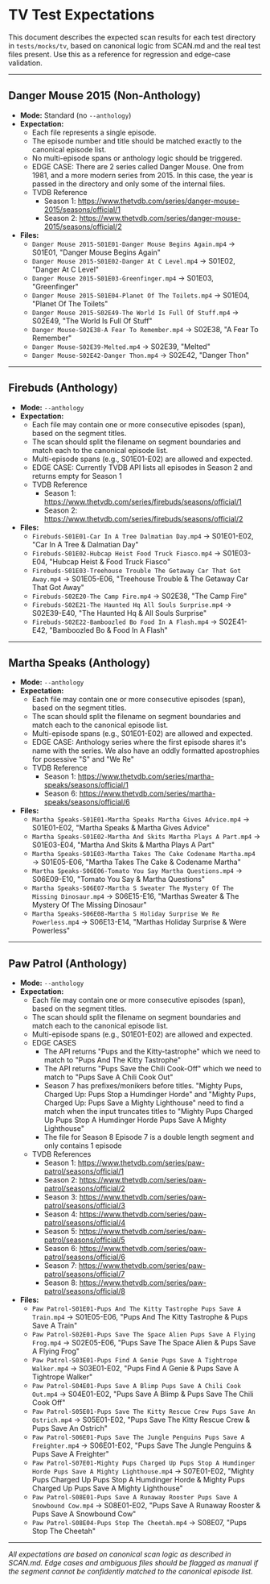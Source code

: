 # TV Test Expectations

This document describes the expected scan results for each test directory in `tests/mocks/tv`, based on canonical logic from SCAN.md and the real test files present. Use this as a reference for regression and edge-case validation.

---

## Danger Mouse 2015 (Non-Anthology)
- **Mode:** Standard (no `--anthology`)
- **Expectation:**
  - Each file represents a single episode.
  - The episode number and title should be matched exactly to the canonical episode list.
  - No multi-episode spans or anthology logic should be triggered.
  - EDGE CASE: There are 2 series called Danger Mouse. One from 1981, and a more modern series from 2015. In this case, the year is passed in the directory and only some of the internal files.
  - TVDB Reference
    - Season 1: https://www.thetvdb.com/series/danger-mouse-2015/seasons/official/1
    - Season 2: https://www.thetvdb.com/series/danger-mouse-2015/seasons/official/2
- **Files:**
  - `Danger Mouse 2015-S01E01-Danger Mouse Begins Again.mp4` → S01E01, "Danger Mouse Begins Again"
  - `Danger Mouse 2015-S01E02-Danger At C Level.mp4` → S01E02, "Danger At C Level"
  - `Danger Mouse 2015-S01E03-Greenfinger.mp4` → S01E03, "Greenfinger"
  - `Danger Mouse 2015-S01E04-Planet Of The Toilets.mp4` → S01E04, "Planet Of The Toilets"
  - `Danger Mouse 2015-S02E49-The World Is Full Of Stuff.mp4` → S02E49, "The World Is Full Of Stuff"
  - `Danger Mouse-S02E38-A Fear To Remember.mp4` → S02E38, "A Fear To Remember"
  - `Danger Mouse-S02E39-Melted.mp4` → S02E39, "Melted"
  - `Danger Mouse-S02E42-Danger Thon.mp4` → S02E42, "Danger Thon"

---

## Firebuds (Anthology)
- **Mode:** `--anthology`
- **Expectation:**
  - Each file may contain one or more consecutive episodes (span), based on the segment titles.
  - The scan should split the filename on segment boundaries and match each to the canonical episode list.
  - Multi-episode spans (e.g., S01E01-E02) are allowed and expected.
  - EDGE CASE: Currently TVDB API lists all episodes in Season 2 and returns empty for Season 1
  - TVDB Reference
    - Season 1: https://www.thetvdb.com/series/firebuds/seasons/official/1
    - Season 2: https://www.thetvdb.com/series/firebuds/seasons/official/2
- **Files:**
  - `Firebuds-S01E01-Car In A Tree Dalmatian Day.mp4` → S01E01-E02, "Car In A Tree & Dalmatian Day"
  - `Firebuds-S01E02-Hubcap Heist Food Truck Fiasco.mp4` → S01E03-E04, "Hubcap Heist & Food Truck Fiasco"
  - `Firebuds-S01E03-Treehouse Trouble The Getaway Car That Got Away.mp4` → S01E05-E06, "Treehouse Trouble & The Getaway Car That Got Away"
  - `Firebuds-S02E20-The Camp Fire.mp4` → S02E38, "The Camp Fire"
  - `Firebuds-S02E21-The Haunted Hq All Souls Surprise.mp4` → S02E39-E40, "The Haunted Hq & All Souls Surprise"
  - `Firebuds-S02E22-Bamboozled Bo Food In A Flash.mp4` → S02E41-E42, "Bamboozled Bo & Food In A Flash"

---

## Martha Speaks (Anthology)
- **Mode:** `--anthology`
- **Expectation:**
  - Each file may contain one or more consecutive episodes (span), based on the segment titles.
  - The scan should split the filename on segment boundaries and match each to the canonical episode list.
  - Multi-episode spans (e.g., S01E01-E02) are allowed and expected.
  - EDGE CASE: Anthology series where the first episode shares it's name with the series. We also have an oddly formatted apostrophies for posessive "S" and "We Re"
  - TVDB Reference
    - Season 1: https://www.thetvdb.com/series/martha-speaks/seasons/official/1
    - Season 6: https://www.thetvdb.com/series/martha-speaks/seasons/official/6
- **Files:**
  - `Martha Speaks-S01E01-Martha Speaks Martha Gives Advice.mp4` → S01E01-E02, "Martha Speaks & Martha Gives Advice"
  - `Martha Speaks-S01E02-Martha And Skits Martha Plays A Part.mp4` → S01E03-E04, "Martha And Skits & Martha Plays A Part"
  - `Martha Speaks-S01E03-Martha Takes The Cake Codename Martha.mp4` → S01E05-E06, "Martha Takes The Cake & Codename Martha"
  - `Martha Speaks-S06E06-Tomato You Say Martha Questions.mp4` → S06E09-E10, "Tomato You Say & Martha Questions"
  - `Martha Speaks-S06E07-Martha S Sweater The Mystery Of The Missing Dinosaur.mp4` → S06E15-E16, "Marthas Sweater & The Mystery Of The Missing Dinosaur"
  - `Martha Speaks-S06E08-Martha S Holiday Surprise We Re Powerless.mp4` → S06E13-E14, "Marthas Holiday Surprise & Were Powerless"

---

## Paw Patrol (Anthology)
- **Mode:** `--anthology`
- **Expectation:**
  - Each file may contain one or more consecutive episodes (span), based on the segment titles.
  - The scan should split the filename on segment boundaries and match each to the canonical episode list.
  - Multi-episode spans (e.g., S01E01-E02) are allowed and expected.
  - EDGE CASES
    - The API returns "Pups and the Kitty-tastrophe" which we need to match to "Pups And The Kitty Tastrophe"
    - The API returns "Pups Save the Chili Cook-Off" which we need to match to "Pups Save A Chili Cook Out"
    - Season 7 has prefixes/monikers before titles. "Mighty Pups, Charged Up: Pups Stop a Humdinger Horde" and "Mighty Pups, Charged Up: Pups Save a Mighty Lighthouse" need to find a match when the input truncates titles to "Mighty Pups Charged Up Pups Stop A Humdinger Horde Pups Save A Mighty Lighthouse"
    - The file for Season 8 Episode 7 is a double length segment and only contains 1 episode
  - TVDB References
    - Season 1: https://www.thetvdb.com/series/paw-patrol/seasons/official/1
    - Season 2: https://www.thetvdb.com/series/paw-patrol/seasons/official/2
    - Season 3: https://www.thetvdb.com/series/paw-patrol/seasons/official/3
    - Season 4: https://www.thetvdb.com/series/paw-patrol/seasons/official/4
    - Season 5: https://www.thetvdb.com/series/paw-patrol/seasons/official/5
    - Season 6: https://www.thetvdb.com/series/paw-patrol/seasons/official/6
    - Season 7: https://www.thetvdb.com/series/paw-patrol/seasons/official/7
    - Season 8: https://www.thetvdb.com/series/paw-patrol/seasons/official/8
- **Files:**
  - `Paw Patrol-S01E01-Pups And The Kitty Tastrophe Pups Save A Train.mp4` → S01E05-E06, "Pups And The Kitty Tastrophe & Pups Save A Train"
  - `Paw Patrol-S02E01-Pups Save The Space Alien Pups Save A Flying Frog.mp4` → S02E05-E06, "Pups Save The Space Alien & Pups Save A Flying Frog"
  - `Paw Patrol-S03E01-Pups Find A Genie Pups Save A Tightrope Walker.mp4` → S03E01-E02, "Pups Find A Genie & Pups Save A Tightrope Walker"
  - `Paw Patrol-S04E01-Pups Save A Blimp Pups Save A Chili Cook Out.mp4` → S04E01-E02, "Pups Save A Blimp & Pups Save The Chili Cook Off"
  - `Paw Patrol-S05E01-Pups Save The Kitty Rescue Crew Pups Save An Ostrich.mp4` → S05E01-E02, "Pups Save The Kitty Rescue Crew & Pups Save An Ostrich"
  - `Paw Patrol-S06E01-Pups Save The Jungle Penguins Pups Save A Freighter.mp4` → S06E01-E02, "Pups Save The Jungle Penguins & Pups Save A Freighter"
  - `Paw Patrol-S07E01-Mighty Pups Charged Up Pups Stop A Humdinger Horde Pups Save A Mighty Lighthouse.mp4` → S07E01-E02, "Mighty Pups Charged Up Pups Stop A Humdinger Horde & Mighty Pups Charged Up Pups Save A Mighty Lighthouse"
  - `Paw Patrol-S08E01-Pups Save A Runaway Rooster Pups Save A Snowbound Cow.mp4` → S08E01-E02, "Pups Save A Runaway Rooster & Pups Save A Snowbound Cow"
  - `Paw Patrol-S08E04-Pups Stop The Cheetah.mp4` → S08E07, "Pups Stop The Cheetah"

---

*All expectations are based on canonical scan logic as described in SCAN.md. Edge cases and ambiguous files should be flagged as manual if the segment cannot be confidently matched to the canonical episode list.*
